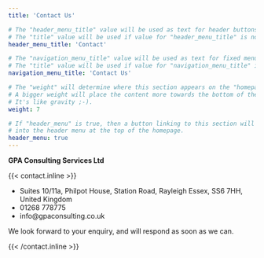 ```yaml
---
title: 'Contact Us'

# The "header_menu_title" value will be used as text for header buttons.
# The "title" value will be used if value for "header_menu_title" is not provided.
header_menu_title: 'Contact'

# The "navigation_menu_title" value will be used as text for fixed menu items.
# The "title" value will be used if value for "navigation_menu_title" is not provided.
navigation_menu_title: 'Contact Us'

# The "weight" will determine where this section appears on the "homepage".
# A bigger weight will place the content more towards the bottom of the page.
# It's like gravity ;-).
weight: 7

# If "header_menu" is true, then a button linking to this section will be placed
# into the header menu at the top of the homepage.
header_menu: true
---
```


**GPA Consulting Services Ltd**

{{< contact.inline >}}
<ul class="contact-details__list">
    <li class="contact-details__item">
        <i class="fa fa-map-pin" aria-hidden="true"></i>
        Suites 10/11a, Philpot House, Station Road, Rayleigh Essex, SS6 7HH, United Kingdom
    </li>
    <li class="contact-details__item">
        <i class="fa fa-phone" aria-hidden="true"></i>
        01268 778775
    </li>
    <li class="contact-details__item">
        <i class="fa fa-envelope" aria-hidden="true"></i>
        info@gpaconsulting.co.uk
    </li>
</ul>

<p>We look forward to your enquiry, and will respond as soon as we can.</p>
{{< /contact.inline >}}